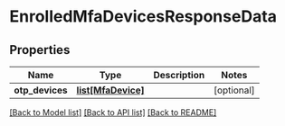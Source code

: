 # EnrolledMfaDevicesResponseData

## Properties
Name | Type | Description | Notes
------------ | ------------- | ------------- | -------------
**otp_devices** | [**list[MfaDevice]**](MfaDevice.md) |  | [optional] 

[[Back to Model list]](../README.md#documentation-for-models) [[Back to API list]](../README.md#documentation-for-api-endpoints) [[Back to README]](../README.md)


